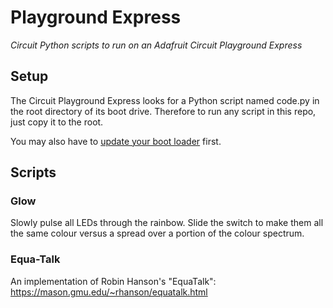 # Playground Express
_Circuit Python scripts to run on an Adafruit Circuit Playground Express_

## Setup

The Circuit Playground Express looks for a Python script named code.py in the root directory of its
boot drive. Therefore to run any script in this repo, just copy it to the root.

You may also have to [update your boot loader](https://learn.adafruit.com/adafruit-circuit-playground-express/updating-the-bootloader) first.

## Scripts

### Glow
Slowly pulse all LEDs through the rainbow. Slide the switch to make them all the same colour versus
a spread over a portion of the colour spectrum.

### Equa-Talk
An implementation of Robin Hanson's "EquaTalk": https://mason.gmu.edu/~rhanson/equatalk.html

